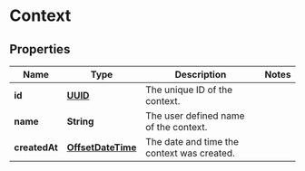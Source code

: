 

# Context

## Properties

Name | Type | Description | Notes
------------ | ------------- | ------------- | -------------
**id** | [**UUID**](UUID.md) | The unique ID of the context. | 
**name** | **String** | The user defined name of the context. | 
**createdAt** | [**OffsetDateTime**](OffsetDateTime.md) | The date and time the context was created. | 



